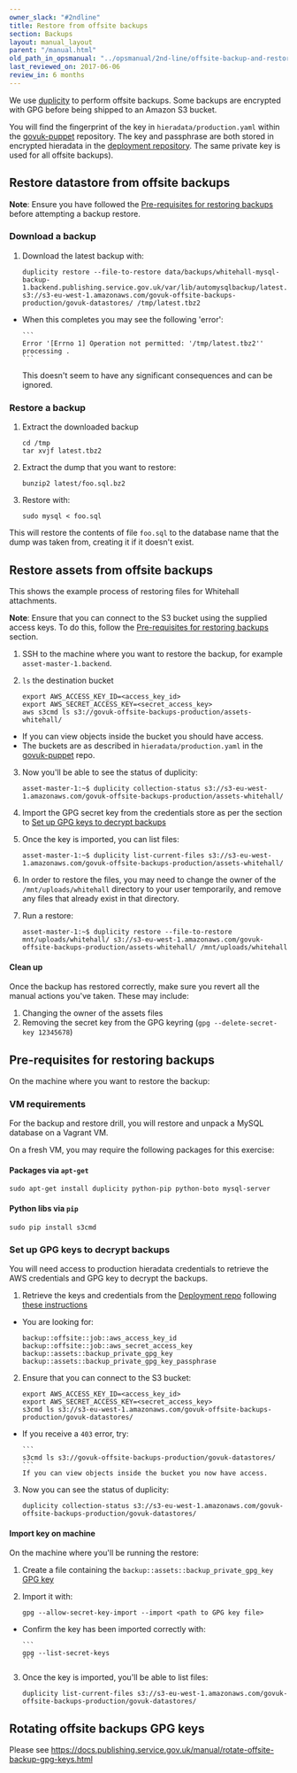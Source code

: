 ```yaml
---
owner_slack: "#2ndline"
title: Restore from offsite backups
section: Backups
layout: manual_layout
parent: "/manual.html"
old_path_in_opsmanual: "../opsmanual/2nd-line/offsite-backup-and-restore.md"
last_reviewed_on: 2017-06-06
review_in: 6 months
---
```


We use [duplicity](http://duplicity.nongnu.org/) to perform offsite backups. Some backups are encrypted with GPG before being shipped to an Amazon S3 bucket.

You will find the fingerprint of the key in `hieradata/production.yaml` within
the [govuk-puppet](https://github.com/alphagov/govuk-puppet) repository.
The key and passphrase are both stored in encrypted hieradata in the
[deployment repository](https://github.digital.cabinet-office.gov.uk/gds/deployment). The same private key is used for all offsite backups).

## Restore datastore from offsite backups

**Note**: Ensure you have followed the [Pre-requisites for restoring backups](#pre-requisites-for-restoring-backups) before attempting a backup restore.

### Download a backup

1. Download the latest backup with:

      ```
      duplicity restore --file-to-restore data/backups/whitehall-mysql-backup-1.backend.publishing.service.gov.uk/var/lib/automysqlbackup/latest.tbz2 s3://s3-eu-west-1.amazonaws.com/govuk-offsite-backups-production/govuk-datastores/ /tmp/latest.tbz2
      ```
  * When this completes you may see the following 'error':

        ```
        Error '[Errno 1] Operation not permitted: '/tmp/latest.tbz2'' processing .
        ```
    This doesn't seem to have any significant consequences and can be ignored.

### Restore a backup

1. Extract the downloaded backup

      ```
      cd /tmp
      tar xvjf latest.tbz2
      ```

2. Extract the dump that you want to restore:

      ```
      bunzip2 latest/foo.sql.bz2
      ```

3. Restore with:

      ```
      sudo mysql < foo.sql
      ```

This will restore the contents of file `foo.sql` to the database name that the dump was taken from, creating it if it doesn't exist.

## Restore assets from offsite backups

This shows the example process of restoring files for Whitehall attachments.

**Note**: Ensure that you can connect to the S3 bucket using the supplied access keys.
To do this, follow the [Pre-requisites for restoring backups](#pre-requisites-for-restoring-backups) section.

1. SSH to the machine where you want to restore the backup, for example
`asset-master-1.backend`.
2. `ls` the destination bucket

      ```
      export AWS_ACCESS_KEY_ID=<access_key_id>
      export AWS_SECRET_ACCESS_KEY=<secret_access_key>
      aws s3cmd ls s3://govuk-offsite-backups-production/assets-whitehall/
      ```
  * If you can view objects inside the bucket you should have access.
  * The buckets are as described in `hieradata/production.yaml` in the [govuk-puppet](https://github.com/alphagov/govuk-puppet/blob/master/hieradata/production.yaml) repo.

3. Now you'll be able to see the status of duplicity:

      ```
      asset-master-1:~$ duplicity collection-status s3://s3-eu-west-1.amazonaws.com/govuk-offsite-backups-production/assets-whitehall/
      ```

4. Import the GPG secret key from the credentials store as per the section to [Set up GPG keys to decrypt backups](#set-up-gpg-keys-to-decrypt-backups)

5. Once the key is imported, you can list files:

      ```
      asset-master-1:~$ duplicity list-current-files s3://s3-eu-west-1.amazonaws.com/govuk-offsite-backups-production/assets-whitehall/
      ```

5. In order to restore the files, you may need to change the owner of the
`/mnt/uploads/whitehall` directory to your user temporarily, and remove
any files that already exist in that directory.

6. Run a restore:

      ```
      asset-master-1:~$ duplicity restore --file-to-restore mnt/uploads/whitehall/ s3://s3-eu-west-1.amazonaws.com/govuk-offsite-backups-production/assets-whitehall/ /mnt/uploads/whitehall
      ```

#### Clean up

Once the backup has restored correctly, make sure you revert all the
manual actions you've taken. These may include:

1.  Changing the owner of the assets files
2.  Removing the secret key from the GPG keyring
    (`gpg --delete-secret-key 12345678`)

## Pre-requisites for restoring backups
On the machine where you want to restore the backup:

### VM requirements
For the backup and restore drill, you will restore and unpack a MySQL database on a Vagrant VM.

On a fresh VM, you may require the following packages for this exercise:

#### Packages via `apt-get`

```shell
sudo apt-get install duplicity python-pip python-boto mysql-server
```

#### Python libs via `pip`

```shell
sudo pip install s3cmd
```

### Set up GPG keys to decrypt backups
You will need access to production hieradata credentials to retrieve the AWS credentials and GPG key to decrypt the backups.

1. Retrieve the keys and credentials from the [Deployment repo](https://github.digital.cabinet-office.gov.uk/gds/deployment)
following [these instructions](https://github.digital.cabinet-office.gov.uk/gds/deployment/tree/master/puppet#common-actions)
  * You are looking for:

      ```
      backup::offsite::job::aws_access_key_id
      backup::offsite::job::aws_secret_access_key
      backup::assets::backup_private_gpg_key
      backup::assets::backup_private_gpg_key_passphrase
      ```

2. Ensure that you can connect to the S3 bucket:

      ```
      export AWS_ACCESS_KEY_ID=<access_key_id>
      export AWS_SECRET_ACCESS_KEY=<secret_access_key>
      s3cmd ls s3://s3-eu-west-1.amazonaws.com/govuk-offsite-backups-production/govuk-datastores/
      ```
  * If you receive a `403` error, try:

        ```
        s3cmd ls s3://govuk-offsite-backups-production/govuk-datastores/
        ```
        If you can view objects inside the bucket you now have access.

3. Now you can see the status of duplicity:

      ```
      duplicity collection-status s3://s3-eu-west-1.amazonaws.com/govuk-offsite-backups-production/govuk-datastores/
      ```

#### Import key on machine

On the machine where you'll be running the restore:

1. Create a file containing the `backup::assets::backup_private_gpg_key` [GPG key](#gpg-keys-for-decrypting-backups)

2. Import it with:

      ```
      gpg --allow-secret-key-import --import <path to GPG key file>
      ```
  * Confirm the key has been imported correctly with:

        ```
        gpg --list-secret-keys
        ```

3. Once the key is imported, you'll be able to list files:

      ```
      duplicity list-current-files s3://s3-eu-west-1.amazonaws.com/govuk-offsite-backups-production/govuk-datastores/
      ```

## Rotating offsite backups GPG keys

Please see
<https://docs.publishing.service.gov.uk/manual/rotate-offsite-backup-gpg-keys.html>
